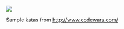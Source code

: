 ![](http://d3l8wp33uu8nxs.cloudfront.net/assets/landing/logo-b5a605c14abfa4872024fe0da1c23094.png)

Sample katas from http://www.codewars.com/
